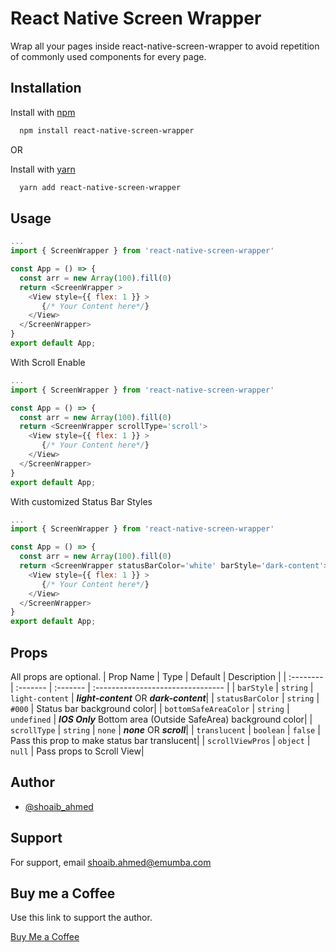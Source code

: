 
# React Native Screen Wrapper

Wrap all your pages inside react-native-screen-wrapper to avoid repetition of commonly used components for every page.




## Installation

Install with [npm](https://www.npmjs.com)

```bash
  npm install react-native-screen-wrapper
```

OR

Install with [yarn](https://yarnpkg.com)

```bash
  yarn add react-native-screen-wrapper
```
    
## Usage

```javascript
...
import { ScreenWrapper } from 'react-native-screen-wrapper'

const App = () => {
  const arr = new Array(100).fill(0)
  return <ScreenWrapper >
    <View style={{ flex: 1 }} >
       {/* Your Content here*/}
    </View>
  </ScreenWrapper>
}
export default App;
```

With Scroll Enable

```javascript
...
import { ScreenWrapper } from 'react-native-screen-wrapper'

const App = () => {
  const arr = new Array(100).fill(0)
  return <ScreenWrapper scrollType='scroll'>
    <View style={{ flex: 1 }} >
       {/* Your Content here*/}
    </View>
  </ScreenWrapper>
}
export default App;
```

With customized Status Bar Styles

```javascript
...
import { ScreenWrapper } from 'react-native-screen-wrapper'

const App = () => {
  const arr = new Array(100).fill(0)
  return <ScreenWrapper statusBarColor='white' barStyle='dark-content'>
    <View style={{ flex: 1 }} >
       {/* Your Content here*/}
    </View>
  </ScreenWrapper>
}
export default App;
```
## Props

All props are optional.
| Prop Name | Type     | Default     | Description                       |
| :-------- | :------- | :------- | :-------------------------------- |
| `barStyle`      | `string` | `light-content` | ***light-content*** OR ***dark-content***|
| `statusBarColor`      | `string` | `#000` | Status bar background color|
| `bottomSafeAreaColor`      | `string` | `undefined` | ***IOS Only*** Bottom area (Outside SafeArea) background color|
| `scrollType`      | `string` | `none` | ***none*** OR ***scroll***|
| `translucent`      | `boolean` | `false` | Pass this prop to make status bar translucent|
| `scrollViewPros`      | `object` | `null` | Pass props to Scroll View|

## Author

- [@shoaib_ahmed](https://www.github.com/shoaib2527)


## Support

For support, email shoaib.ahmed@emumba.com


## Buy me a Coffee

Use this link to support the author. 

[Buy Me a Coffee](https://www.buymeacoffee.com/shoaib2527)


